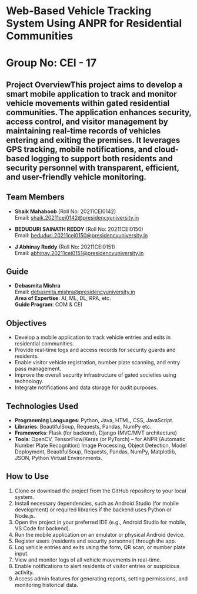 # Web-Based Vehicle Tracking System Using ANPR for Residential Communities
# Group No: CEI - 17

## Project OverviewThis project aims to develop a smart mobile application to track and monitor vehicle movements within gated residential communities. The application enhances security, access control, and visitor management by maintaining real-time records of vehicles entering and exiting the premises. It leverages GPS tracking, mobile notifications, and cloud-based logging to support both residents and security personnel with transparent, efficient, and user-friendly vehicle monitoring.

## Team Members
- **Shaik Mahaboob** (Roll No: 20211CEI0142)  
  Email: [shaik.20211cei0142@presidencyuniversity.in](mailto:shaik.20211cei0142@presidencyuniversity.in)  

- **BEDUDURI SAINATH REDDY** (Roll No: 20211CEI0150)  
  Email: [beduduri.20211cei0150@presidencyuniversity.in](mailto:beduduri.20211cei0024@presidencyuniversity.in)  

- **J Abhinay Reddy** (Roll No: 20211CEI0151)  
  Email: [abhinay.20211cei0151@presidencyuniversity.in](mailto:abhinay.20211cei0151@presidencyuniversity.in)  

## Guide
- **Debasmita Mishra**  
  Email: [debasmita.mishra@presidencyuniversity.in](mailto:debasmita.mishra@presidencyuniversity.in)  
  **Area of Expertise**: AI, ML, DL, RPA, etc.  
  **Guide Program**: COM & CEI

## Objectives
- Develop a mobile application to track vehicle entries and exits in residential communities.
- Provide real-time logs and access records for security guards and residents.
- Enable visitor vehicle registration, number plate scanning, and entry pass management.
- Improve the overall security infrastructure of gated societies using technology.
- Integrate notifications and data storage for audit purposes.



## Technologies Used
- **Programming Languages**: Python, Java, HTML, CSS, JavaScript.
- **Libraries**: BeautifulSoup, Requests, Pandas, NumPy etc.
- **Frameworks**: Flask (for backend), Django (MVC/MVT architecture)
- **Tools**: OpenCV, TensorFlow/Keras (or PyTorch) – for ANPR (Automatic Number Plate Recognition) Image Processing, Object Detection, Model Deployment, BeautifulSoup, Requests, Pandas, NumPy, Matplotlib, JSON, Python                Virtual Environments.
## How to Use
1. Clone or download the project from the GitHub repository to your local system.
2. Install necessary dependencies, such as Android Studio (for mobile development) or required libraries if the backend uses Python or Node.js.
3. Open the project in your preferred IDE (e.g., Android Studio for mobile, VS Code for backend).
4. Run the mobile application on an emulator or physical Android device.
5. Register users (residents and security personnel) through the app.
6. Log vehicle entries and exits using the form, QR scan, or number plate input.
7. View and monitor logs of all vehicle movements in real-time.
8. Enable notifications to alert residents of visitor entries or suspicious activity.
9. Access admin features for generating reports, setting permissions, and monitoring historical data.


